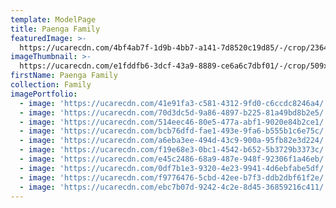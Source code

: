 ```yaml
---
template: ModelPage
title: Paenga Family
featuredImage: >-
  https://ucarecdn.com/4bf4ab7f-1d9b-4bb7-a141-7d8520c19d85/-/crop/2364x850/0,250/-/preview/
imageThumbnail: >-
  https://ucarecdn.com/e1fddfb6-3dcf-43a9-8889-ce6a6c7dbf01/-/crop/509x563/183,95/-/preview/
firstName: Paenga Family
collection: Family
imagePortfolio:
  - image: 'https://ucarecdn.com/41e91fa3-c581-4312-9fd0-c6ccdc8246a4/'
  - image: 'https://ucarecdn.com/70d3dc5d-9a86-4897-b225-81a49bd8b2e5/'
  - image: 'https://ucarecdn.com/514eec46-80e5-477a-abf1-9020e84b2ce1/'
  - image: 'https://ucarecdn.com/bcb76dfd-fae1-493e-9fa6-b555b1c6e75c/'
  - image: 'https://ucarecdn.com/a6eba3ee-494d-43c9-900a-95fb82e3d224/'
  - image: 'https://ucarecdn.com/f19e68e3-0bc1-4542-b652-5b3729b3373c/'
  - image: 'https://ucarecdn.com/e45c2486-68a9-487e-948f-92306f1a46eb/'
  - image: 'https://ucarecdn.com/0df7b1e3-9320-4e23-9941-4d6ebfabe5df/'
  - image: 'https://ucarecdn.com/f9776476-5cbd-42ee-b7f3-ddb2dbf61f2e/'
  - image: 'https://ucarecdn.com/ebc7b07d-9242-4c2e-8d45-36859216c411/'
---
```


